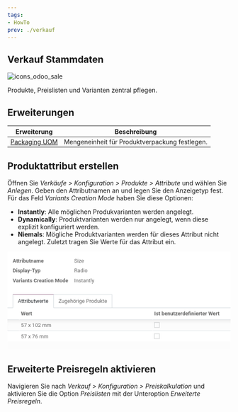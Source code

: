 ```yaml
---
tags:
- HowTo
prev: ./verkauf
---
```

## Verkauf Stammdaten
![icons_odoo_sale](assets/icons_odoo_sale.png)

Produkte, Preislisten und Varianten zentral pflegen.

## Erweiterungen

| Erweiterung       | Beschreibung                            |
| ----------------- | --------------------------------------- |
| [Packaging UOM](Packaging%20UOM.md) | Mengeneinheit für Produktverpackung festlegen. |

## Produktattribut erstellen

Öffnen Sie *Verkäufe > Konfiguration > Produkte > Attribute* und wählen Sie *Anlegen*. Geben den Attributnamen an und legen Sie den Anzeigetyp fest. Für das Feld *Variants Creation Mode* haben Sie diese Optionen:
* **Instantly**: Alle möglichen Produkvarianten werden angelegt.
* **Dynamically**: Produktvarianten werden nur angelegt, wenn diese explizit konfiguriert werden.
* **Niemals**: Mögliche Produktvarianten werden für dieses Attribut nicht angelegt.
Zuletzt tragen Sie Werte für das Attribut ein.

![](assets/Verkauf%20Stammdaten%20Produktattributte.png)

## Erweiterte Preisregeln aktivieren

Navigieren Sie nach *Verkauf > Konfiguration > Preiskalkulation* und aktivieren Sie die Option *Preislisten* mit der Unteroption *Erweiterte Preisregeln*.